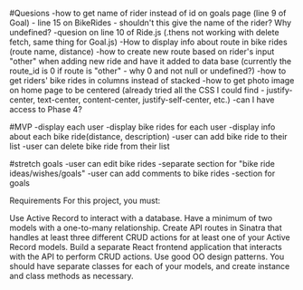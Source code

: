 #Quesions
-how to get name of rider instead of id on goals page (line 9 of Goal)
    - line 15 on BikeRides - shouldn't this give the name of the rider? Why undefined?
-quesion on line 10 of Ride.js (.thens not working with delete fetch, same thing for Goal.js)
-How to display info about route in bike rides (route name, distance)
-how to create new route based on rider's input "other" when adding new ride and have it added to data base (currently the route_id is 0 if route is "other" - why 0 and not null or undefined?)
-how to get riders' bike rides in columns instead of stacked
-how to get photo image on home page to be centered (already tried all the CSS I could find - justify-center, text-center, content-center, justify-self-center, etc.)
-can I have access to Phase 4?

#MVP
-display each user
-display bike rides for each user
-display info about each bike ride(distance, description)
-user can add bike ride to their list
-user can delete bike ride from their list

#stretch goals
-user can edit bike rides
-separate section for "bike ride ideas/wishes/goals"
-user can add comments to bike rides
-section for goals



Requirements
For this project, you must:

Use Active Record to interact with a database.
Have a minimum of two models with a one-to-many relationship.
Create API routes in Sinatra that handles at least three different CRUD actions for at least one of your Active Record models.
Build a separate React frontend application that interacts with the API to perform CRUD actions.
Use good OO design patterns. You should have separate classes for each of your models, and create instance and class methods as necessary.